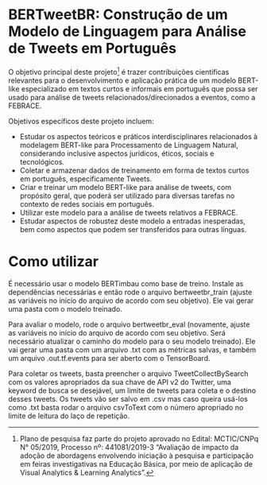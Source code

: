 # BERTweetBR: Construção de um Modelo de Linguagem para Análise de Tweets em Português

O objetivo principal deste projeto[^1] é trazer contribuições científicas relevantes para o desenvolvimento e aplicação prática de um modelo BERT-like especializado em textos curtos e informais em português que possa ser usado para análise de tweets relacionados/direcionados a eventos, como a FEBRACE.

Objetivos específicos deste projeto incluem:

- Estudar os aspectos teóricos e práticos interdisciplinares relacionados à modelagem BERT-like para Processamento de Linguagem Natural, considerando inclusive aspectos jurídicos, éticos, sociais e tecnológicos. 
- Coletar e armazenar dados de treinamento em forma de textos curtos em português, especificamente Tweets.
- Criar e treinar um modelo BERT-like para análise de tweets, com propósito geral, que poderá ser utilizado para diversas tarefas no contexto de redes sociais em português. 
- Utilizar este modelo para a análise de tweets relativos a FEBRACE. 
- Estudar aspectos de robustez deste modelo a entradas inesperadas, bem como aspectos que podem ser transferidos para outras línguas. 

# Como utilizar

É necessário usar o modelo BERTimbau como base de treino. Instale as dependências necessárias e então rode o arquivo bertweetbr_train (ajuste as variáveis no início do arquivo de acordo com seu objetivo). Ele vai gerar uma pasta com o modelo treinado.

Para avaliar o modelo, rode o arquivo bertweetbr_eval (novamente, ajuste as variáveis no início do arquivo de acordo com seu objetivo. Será necessário atualizar o caminho do modelo para o seu modelo treinado). Ele vai gerar uma pasta com um arquivo .txt com as métricas salvas, e também um arquivo .out.tf.events para ser aberto com o TensorBoard.

Para coletar os tweets, basta preencher o arquivo TweetCollectBySearch com os valores apropriados da sua chave de API v2 do Twitter, uma keyword de busca se desejável, um limite de tweets para coleta e o destino desses tweets. Os tweets vão ser salvo em .csv mas caso queira usá-los como .txt basta rodar o arquivo csvToText com o número apropriado no limite de leitura do laço de repetição.


[^1]: Plano de pesquisa faz parte do projeto aprovado no Edital: MCTIC/CNPq N° 05/2019, Processo nº: 441081/2019-3 “Avaliação de impacto da adoção de abordagens envolvendo iniciação à pesquisa e participação em feiras investigativas na Educação Básica, por meio de aplicação de Visual Analytics & Learning Analytics”.
